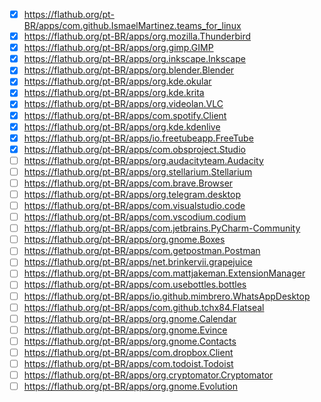 - [x] https://flathub.org/pt-BR/apps/com.github.IsmaelMartinez.teams_for_linux 
- [x] https://flathub.org/pt-BR/apps/org.mozilla.Thunderbird 
- [x] https://flathub.org/pt-BR/apps/org.gimp.GIMP 
- [x] https://flathub.org/pt-BR/apps/org.inkscape.Inkscape 
- [x] https://flathub.org/pt-BR/apps/org.blender.Blender 
- [x] https://flathub.org/pt-BR/apps/org.kde.okular 
- [x] https://flathub.org/pt-BR/apps/org.kde.krita 
- [x] https://flathub.org/pt-BR/apps/org.videolan.VLC 
- [x] https://flathub.org/pt-BR/apps/com.spotify.Client 
- [x] https://flathub.org/pt-BR/apps/org.kde.kdenlive 
- [x] https://flathub.org/pt-BR/apps/io.freetubeapp.FreeTube 
- [x] https://flathub.org/pt-BR/apps/com.obsproject.Studio 
- [ ] https://flathub.org/pt-BR/apps/org.audacityteam.Audacity 
- [ ] https://flathub.org/pt-BR/apps/org.stellarium.Stellarium 
- [ ] https://flathub.org/pt-BR/apps/com.brave.Browser 
- [ ] https://flathub.org/pt-BR/apps/org.telegram.desktop 
- [ ] https://flathub.org/pt-BR/apps/com.visualstudio.code 
- [ ] https://flathub.org/pt-BR/apps/com.vscodium.codium 
- [ ] https://flathub.org/pt-BR/apps/com.jetbrains.PyCharm-Community 
- [ ] https://flathub.org/pt-BR/apps/org.gnome.Boxes 
- [ ] https://flathub.org/pt-BR/apps/com.getpostman.Postman 
- [ ] https://flathub.org/pt-BR/apps/net.brinkervii.grapejuice 
- [ ] https://flathub.org/pt-BR/apps/com.mattjakeman.ExtensionManager 
- [ ] https://flathub.org/pt-BR/apps/com.usebottles.bottles 
- [ ] https://flathub.org/pt-BR/apps/io.github.mimbrero.WhatsAppDesktop 
- [ ] https://flathub.org/pt-BR/apps/com.github.tchx84.Flatseal 
- [ ] https://flathub.org/pt-BR/apps/org.gnome.Calendar 
- [ ] https://flathub.org/pt-BR/apps/org.gnome.Evince 
- [ ] https://flathub.org/pt-BR/apps/org.gnome.Contacts 
- [ ] https://flathub.org/pt-BR/apps/com.dropbox.Client 
- [ ] https://flathub.org/pt-BR/apps/com.todoist.Todoist 
- [ ] https://flathub.org/pt-BR/apps/org.cryptomator.Cryptomator 
- [ ] https://flathub.org/pt-BR/apps/org.gnome.Evolution
